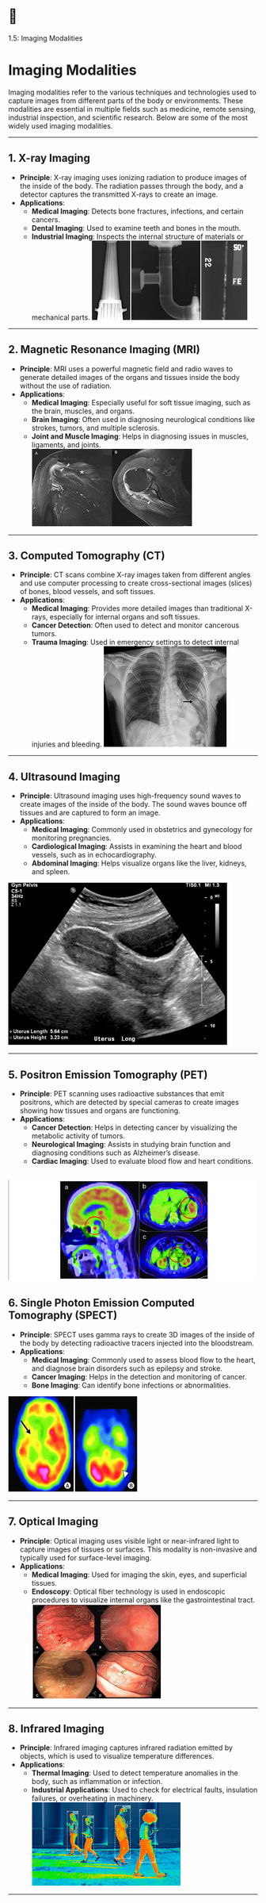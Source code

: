# 📘 
 1.5: Imaging Modalities
# Imaging Modalities

Imaging modalities refer to the various techniques and technologies used to capture images from different parts of the body or environments. These modalities are essential in multiple fields such as medicine, remote sensing, industrial inspection, and scientific research. Below are some of the most widely used imaging modalities.

---

## 1. **X-ray Imaging**
- **Principle**: X-ray imaging uses ionizing radiation to produce images of the inside of the body. The radiation passes through the body, and a detector captures the transmitted X-rays to create an image.
- **Applications**:
  - **Medical Imaging**: Detects bone fractures, infections, and certain cancers.
  - **Dental Imaging**: Used to examine teeth and bones in the mouth.
  - **Industrial Imaging**: Inspects the internal structure of materials or mechanical parts.
![alt](photows/IndustrialImaging.jpg)
---

## 2. **Magnetic Resonance Imaging (MRI)**
- **Principle**: MRI uses a powerful magnetic field and radio waves to generate detailed images of the organs and tissues inside the body without the use of radiation.
- **Applications**:
  - **Medical Imaging**: Especially useful for soft tissue imaging, such as the brain, muscles, and organs.
  - **Brain Imaging**: Often used in diagnosing neurological conditions like strokes, tumors, and multiple sclerosis.
  - **Joint and Muscle Imaging**: Helps in diagnosing issues in muscles, ligaments, and joints.
![alt](photows/JointanMusclemaging.jpg)

---

## 3. **Computed Tomography (CT)**
- **Principle**: CT scans combine X-ray images taken from different angles and use computer processing to create cross-sectional images (slices) of bones, blood vessels, and soft tissues.
- **Applications**:
  - **Medical Imaging**: Provides more detailed images than traditional X-rays, especially for internal organs and soft tissues.
  - **Cancer Detection**: Often used to detect and monitor cancerous tumors.
  - **Trauma Imaging**: Used in emergency settings to detect internal injuries and bleeding.
![alt](photows/TraumaImaging.jpg)
---

## 4. **Ultrasound Imaging**
- **Principle**: Ultrasound imaging uses high-frequency sound waves to create images of the inside of the body. The sound waves bounce off tissues and are captured to form an image.
- **Applications**:
  - **Medical Imaging**: Commonly used in obstetrics and gynecology for monitoring pregnancies.
  - **Cardiological Imaging**: Assists in examining the heart and blood vessels, such as in echocardiography.
  - **Abdominal Imaging**: Helps visualize organs like the liver, kidneys, and spleen.


![alt](photows/UltrasoundImaging.png)

---

## 5. **Positron Emission Tomography (PET)**
- **Principle**: PET scanning uses radioactive substances that emit positrons, which are detected by special cameras to create images showing how tissues and organs are functioning.
- **Applications**:
  - **Cancer Detection**: Helps in detecting cancer by visualizing the metabolic activity of tumors.
  - **Neurological Imaging**: Assists in studying brain function and diagnosing conditions such as Alzheimer’s disease.
  - **Cardiac Imaging**: Used to evaluate blood flow and heart conditions.
  
![alt](photows/PositronEmissionTomography%20(PET).png)
---

## 6. **Single Photon Emission Computed Tomography (SPECT)**
- **Principle**: SPECT uses gamma rays to create 3D images of the inside of the body by detecting radioactive tracers injected into the bloodstream.
- **Applications**:
  - **Medical Imaging**: Commonly used to assess blood flow to the heart, and diagnose brain disorders such as epilepsy and stroke.
  - **Cancer Imaging**: Helps in the detection and monitoring of cancer.
  - **Bone Imaging**: Can identify bone infections or abnormalities.
  
![alt](photows/brian.jpg)

---

## 7. **Optical Imaging**
- **Principle**: Optical imaging uses visible light or near-infrared light to capture images of tissues or surfaces. This modality is non-invasive and typically used for surface-level imaging.
- **Applications**:
  - **Medical Imaging**: Used for imaging the skin, eyes, and superficial tissues.
  - **Endoscopy**: Optical fiber technology is used in endoscopic procedures to visualize internal organs like the gastrointestinal tract.
![alt](photows/Endoscopy.jpg)
---

## 8. **Infrared Imaging**
- **Principle**: Infrared imaging captures infrared radiation emitted by objects, which is used to visualize temperature differences.
- **Applications**:
  - **Thermal Imaging**: Used to detect temperature anomalies in the body, such as inflammation or infection.
  - **Industrial Applications**: Used to check for electrical faults, insulation failures, or overheating in machinery.
![alt](photows/Infrared.jpg)
---



